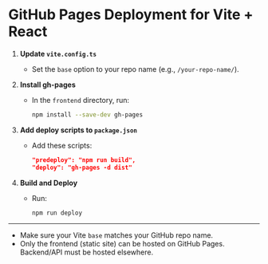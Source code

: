 # GitHub Pages Deployment for Vite + React

1. **Update `vite.config.ts`**
   - Set the `base` option to your repo name (e.g., `/your-repo-name/`).

2. **Install gh-pages**
   - In the `frontend` directory, run:
     ```sh
     npm install --save-dev gh-pages
     ```

3. **Add deploy scripts to `package.json`**
   - Add these scripts:
     ```json
     "predeploy": "npm run build",
     "deploy": "gh-pages -d dist"
     ```

4. **Build and Deploy**
   - Run:
     ```sh
     npm run deploy
     ```

---

- Make sure your Vite `base` matches your GitHub repo name.
- Only the frontend (static site) can be hosted on GitHub Pages. Backend/API must be hosted elsewhere.
